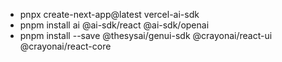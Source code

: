 - pnpx create-next-app@latest vercel-ai-sdk
- pnpm install ai @ai-sdk/react @ai-sdk/openai
- pnpm install --save @thesysai/genui-sdk @crayonai/react-ui @crayonai/react-core
